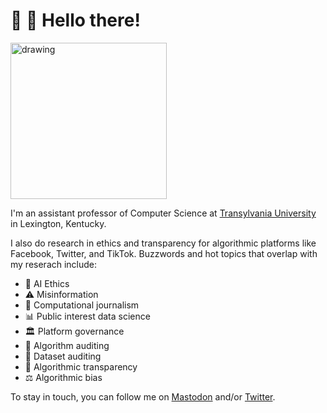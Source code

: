# 👋 🙂 Hello there!
<img src="https://user-images.githubusercontent.com/576907/188191438-0aa3bb86-ef94-4367-a924-f97f05f120c0.jpeg" alt="drawing" width="250"/>

I'm an assistant professor of Computer Science at <a href="https://www.transy.edu/academics/program/computer-science/">Transylvania University</a> in Lexington, Kentucky.

I also do research in ethics and transparency for algorithmic platforms like Facebook, Twitter, and TikTok. Buzzwords and hot topics that overlap with my reserach include:
* 🤖 AI Ethics
* ⚠️ Misinformation
* 📰 Computational journalism
* 📊 Public interest data science
* 🏛 Platform governance
* 🔬 Algorithm auditing
* 🧾 Dataset auditing
* 🔎 Algorithmic transparency
* ⚖️ Algorithmic bias

To stay in touch, you can follow me on <a rel="me" href="https://hci.social/@jackbandy">Mastodon</a> and/or [Twitter](https://twitter.com/jackbandy).

<!--
**jackbandy/jackbandy** is a ✨ _special_ ✨ repository because its `README.md` (this file) appears on your GitHub profile.

Here are some ideas to get you started:

- 🔭 I’m currently working on ...
- 🌱 I’m currently learning ...
- 👯 I’m looking to collaborate on ...
- 🤔 I’m looking for help with ...
- 💬 Ask me about ...
- 📫 How to reach me: ...
- 😄 Pronouns: ...
- ⚡ Fun fact: ...
-->
